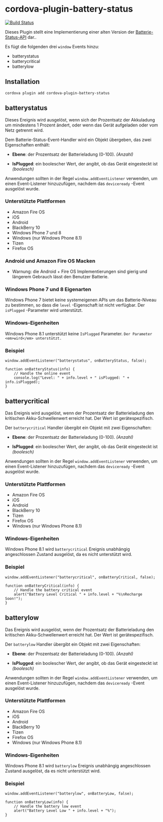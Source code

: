 <!--
# license: Licensed to the Apache Software Foundation (ASF) under one
#         or more contributor license agreements.  See the NOTICE file
#         distributed with this work for additional information
#         regarding copyright ownership.  The ASF licenses this file
#         to you under the Apache License, Version 2.0 (the
#         "License"); you may not use this file except in compliance
#         with the License.  You may obtain a copy of the License at
#
#           http://www.apache.org/licenses/LICENSE-2.0
#
#         Unless required by applicable law or agreed to in writing,
#         software distributed under the License is distributed on an
#         "AS IS" BASIS, WITHOUT WARRANTIES OR CONDITIONS OF ANY
#         KIND, either express or implied.  See the License for the
#         specific language governing permissions and limitations
#         under the License.
-->

# cordova-plugin-battery-status

[![Build Status](https://travis-ci.org/apache/cordova-plugin-battery-status.svg)](https://travis-ci.org/apache/cordova-plugin-battery-status)

Dieses Plugin stellt eine Implementierung einer alten Version der [Batterie-Status-API](http://www.w3.org/TR/2011/WD-battery-status-20110915/) dar..

Es fügt die folgenden drei `window` Events hinzu:

  * batterystatus
  * batterycritical
  * batterylow

## Installation

    cordova plugin add cordova-plugin-battery-status
    

## batterystatus

Dieses Ereignis wird ausgelöst, wenn sich der Prozentsatz der Akkuladung um mindestens 1 Prozent ändert, oder wenn das Gerät aufgeladen oder vom Netz getrennt wird.

Dem Batterie-Status-Event-Handler wird ein Objekt übergeben, das zwei Eigenschaften enthält:

  * **Ebene**: der Prozentsatz der Batterieladung (0-100). *(Anzahl)*

  * **IsPlugged**: ein boolescher Wert, der angibt, ob das Gerät eingesteckt ist *(boolesch)*

Anwendungen sollten in der Regel `window.addEventListener` verwenden, um einen Event-Listener hinzuzufügen, nachdem das `deviceready` -Event ausgelöst wurde.

### Unterstützte Plattformen

  * Amazon Fire OS
  * iOS
  * Android
  * BlackBerry 10
  * Windows Phone 7 und 8
  * Windows (nur Windows Phone 8.1)
  * Tizen
  * Firefox OS

### Android und Amazon Fire OS Macken

  * Warnung: die Android + Fire OS Implementierungen sind gierig und längerem Gebrauch lässt den Benutzer Batterie. 

### Windows Phone 7 und 8 Eigenarten

Windows Phone 7 bietet keine systemeigenen APIs um das Batterie-Niveau zu bestimmen, so dass die `level` -Eigenschaft ist nicht verfügbar. Der `isPlugged` -Parameter wird unterstützt.

### Windows-Eigenheiten

Windows Phone 8.1 unterstützt keine `IsPlugged` Parameter. `Der Parameter <em>wird</em> unterstützt.`

### Beispiel

    window.addEventListener("batterystatus", onBatteryStatus, false);
    
    function onBatteryStatus(info) {
        // Handle the online event
        console.log("Level: " + info.level + " isPlugged: " + info.isPlugged);
    }
    

## batterycritical

Das Ereignis wird ausgelöst, wenn der Prozentsatz der Batterieladung den kritischen Akku-Schwellenwert erreicht hat. Der Wert ist gerätespezifisch.

Der `batterycritical` Handler übergibt ein Objekt mit zwei Eigenschaften:

  * **Ebene**: der Prozentsatz der Batterieladung (0-100). *(Anzahl)*

  * **IsPlugged**: ein boolescher Wert, der angibt, ob das Gerät eingesteckt ist *(boolesch)*

Anwendungen sollten in der Regel `window.addEventListener` verwenden, um einen Event-Listener hinzuzufügen, nachdem das `deviceready` -Event ausgelöst wurde.

### Unterstützte Plattformen

  * Amazon Fire OS
  * iOS
  * Android
  * BlackBerry 10
  * Tizen
  * Firefox OS
  * Windows (nur Windows Phone 8.1)

### Windows-Eigenheiten

Windows Phone 8.1 wird `batterycritical` Ereignis unabhängig angeschlossen Zustand ausgelöst, da es nicht unterstützt wird.

### Beispiel

    window.addEventListener("batterycritical", onBatteryCritical, false);
    
    function onBatteryCritical(info) {
        // Handle the battery critical event
        alert("Battery Level Critical " + info.level + "%\nRecharge Soon!");
    }
    

## batterylow

Das Ereignis wird ausgelöst, wenn der Prozentsatz der Batterieladung den kritischen Akku-Schwellenwert erreicht hat. Der Wert ist gerätespezifisch.

Der `batterylow` Handler übergibt ein Objekt mit zwei Eigenschaften:

  * **Ebene**: der Prozentsatz der Batterieladung (0-100). *(Anzahl)*

  * **IsPlugged**: ein boolescher Wert, der angibt, ob das Gerät eingesteckt ist *(boolesch)*

Anwendungen sollten in der Regel `window.addEventListener` verwenden, um einen Event-Listener hinzuzufügen, nachdem das `deviceready` -Event ausgelöst wurde.

### Unterstützte Plattformen

  * Amazon Fire OS
  * iOS
  * Android
  * BlackBerry 10
  * Tizen
  * Firefox OS
  * Windows (nur Windows Phone 8.1)

### Windows-Eigenheiten

Windows Phone 8.1 wird `batterylow` Ereignis unabhängig angeschlossen Zustand ausgelöst, da es nicht unterstützt wird.

### Beispiel

    window.addEventListener("batterylow", onBatteryLow, false);
    
    function onBatteryLow(info) {
        // Handle the battery low event
        alert("Battery Level Low " + info.level + "%");
    }